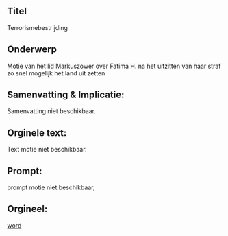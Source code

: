 ## Titel
Terrorismebestrijding
## Onderwerp
Motie van het lid Markuszower over Fatima H. na het uitzitten van haar straf zo snel mogelijk het land uit zetten
## Samenvatting & Implicatie:
Samenvatting niet beschikbaar.
## Orginele text:
Text motie niet beschikbaar.

## Prompt:
prompt motie niet beschikbaar,
## Orgineel:
[word](https://gegevensmagazijn.tweedekamer.nl/OData/v4/2.0/Document(a170158a-381c-4315-9ef5-728089e4bcf5)/resource)
